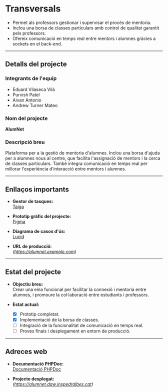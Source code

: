 # **Transversals**

- Permet als professors gestionar i supervisar el procés de mentoria.
- Inclou una borsa de classes particulars amb control de qualitat garantit pels professors.
- Ofereix comunicació en temps real entre mentors i alumnes gràcies a sockets en el back-end.

---

## **Detalls del projecte**

### **Integrants de l'equip**
- Eduard Vilaseca Vilà  
- Purvish Patel  
- Aivan Antonio  
- Andrew Turner Mateo  

### **Nom del projecte**  
**AlumNet**

### **Descripció breu**  
Plataforma per a la gestió de mentoria d'alumnes. Inclou una borsa d'ajuda per a alumnes nous al centre, que facilita l'assignació de mentors i la cerca de classes particulars. També integra comunicació en temps real per millorar l'experiència d'interacció entre mentors i alumnes.

---

## **Enllaços importants**

- **Gestor de tasques:**  
  [Taiga](https://tree.taiga.io/project/purvish69-proyecto-2/timeline)  

- **Prototip gràfic del projecte:**  
  [Figma](https://www.figma.com/proto/6ojGuTXI9fC8FgknmcPYT7/Figma-basics?node-id=611-20&node-type=canvas&t=xNYITgF629lrHz68-1&scaling=min-zoom&content-scaling=fixed&page-id=601%3A9&starting-point-node-id=611%3A20)

- **Diagrama de casos d'ús:**  
  [Lucid](https://lucid.app/lucidchart/60f99ff8-b7d6-430a-bdd9-3b6aeb4d17b5/edit?viewport_loc=-2158%2C-52%2C5657%2C2462%2C.Q4MUjXso07N&invitationId=inv_d03d0663-ee0b-4727-8334-563705b1af2a)

- **URL de producció:**  
  *(https://alumnet.example.com)*  

---

## **Estat del projecte**

- **Objectiu breu:**  
  Crear una eina funcional per facilitar la connexió i mentoria entre alumnes, i promoure la col·laboració entre estudiants i professors.  

- **Estat actual:**
  - [x] Prototip completat.  
  - [x] Implementació de la borsa de classes.  
  - [ ] Integració de la funcionalitat de comunicació en temps real.  
  - [ ] Proves finals i desplegament en entorn de producció.  

---

## **Adreces web**

- **Documentació PHPDoc:**  
  [Documentació PHPDoc](https://daw.inspedralbes.cat)  

- **Projecte desplegat:**  
  *(https://alumnet.daw.inspedralbes.cat)*  
